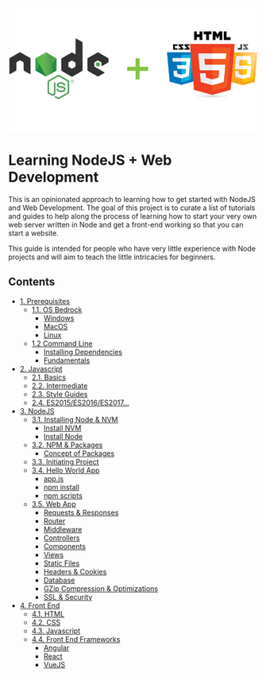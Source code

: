 <div align="center">
  <img src="./images/curr-logo.png" width="500px">
</div>

# Learning NodeJS + Web Development
This is an opinionated approach to learning how to get started with NodeJS and Web Development. The goal of this project is to curate a list of tutorials and guides to help along the process of learning how to start your very own web server written in Node and get a front-end working so that you can start a website.

This guide is intended for people who have very little experience with Node projects and will aim to teach the little intricacies for beginners.

## Contents
- [1. Prerequisites](./Prerequisites#11-prerequisites)
  - [1.1. OS Bedrock](./Prerequisites#11-os-bedrock)
    - [Windows](./Prerequisites#windows)
    - [MacOS](./Prerequisites#macos)
    - [Linux ](./Prerequisites#linux)
  - [1.2 Command Line](./Prerequisites#12-command-line)
    - [Installing Dependencies](./Prerequisites#12-command-line)
    - [Fundamentals](./Prerequisites#fundamentals)
- [2. Javascript](./Javascript#javascript)
  - [2.1. Basics](./Javascript#basics)
  - [2.2. Intermediate](./Javascript#Intermediate)
  - [2.3. Style Guides](./Javascript#style-guides)
  - [2.4. ES2015/ES2016/ES2017...](./Javascript#contents)
- [3. NodeJS](./NodeJS)
  - [3.1. Installing Node & NVM](./NodeJS#installing-node-nvm)
    - [Install NVM](./NodeJS#install-nvm)
    - [Install Node](./NodeJS#install-node)
  - [3.2. NPM & Packages](./NodeJS#npm-packages)
    - [Concept of Packages](./NodeJS#npm-packages)
  - [3.3. Initiating Project](#initiating-project)
  - [3.4. Hello World App](#hello-world-app)
    - [app.js](#appjs)
    - [npm install ](#npm-install)
    - [npm scripts]()
  - [3.5. Web App]()
    - [Requests & Responses]()
    - [Router]()
    - [Middleware]()
    - [Controllers]()
    - [Components]()
    - [Views]()
    - [Static Files]()
    - [Headers & Cookies]()
    - [Database]()
    - [GZip Compression & Optimizations]()
    - [SSL & Security]()
- [4. Front End]()
  - [4.1. HTML]()
  - [4.2. CSS]()
  - [4.3. Javascript]()
  - [4.4. Front End Frameworks]()
    - [Angular]()
    - [React]()
    - [VueJS]()
    
  
